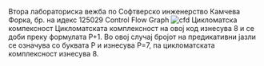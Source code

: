 Втора лабораториска вежба по Софтверско инженерство
Камчева Форка, бр. на идекс 125029
Control Flow Graph
![cfd](https://user-images.githubusercontent.com/82375712/120231853-93efb880-c252-11eb-81e6-f06a790f5ff8.png)
Цикломатска компексност
Цикломатската комплексност на овој код изнесува 8 и се доби преку формулата P+1. Во овој случај бројот на предикативни јазли се означува со буквата Р и изнесува Р=7, па цикломатската комплексност изнесува 8.

